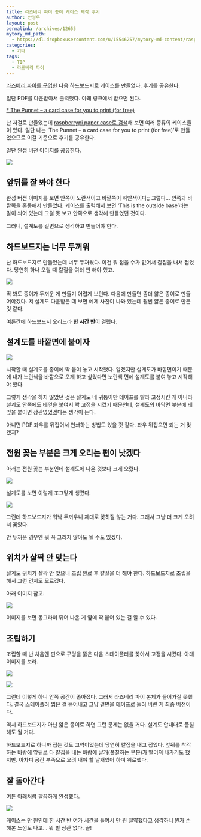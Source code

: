 ```yaml
---
title: 라즈베리 파이 종이 케이스 제작 후기
author: 안형우
layout: post
permalink: /archives/12655
mytory_md_path:
  - https://dl.dropboxusercontent.com/u/15546257/mytory-md-content/raspberry-pi-case.md
categories:
  - 기타
tags:
  - TIP
  - 라즈베리 파이
---
```

[라즈베리 파이를 구입][1]한 다음 하드보드지로 케이스를 만들었다. 후기를 공유한다.

일단 PDF를 다운받아서 출력했다. 아래 링크에서 받으면 된다.

[&#42; The Punnet &#8211; a card case for you to print (for free)][2]

난 저걸로 만들었는데 [raspberrypi paper case로 검색][3]해 보면 여러 종류의 케이스들이 있다. 일단 나는 &#8216;The Punnet &#8211; a card case for you to print (for free)&#8217;로 만들었으므로 이걸 기준으로 후기를 공유한다.

일단 완성 버전 이미지를 공유한다.

![][4]

## 앞뒤를 잘 봐야 한다

완성 버전 이미지를 보면 안쪽이 노란색이고 바깥쪽이 하얀색이다;; 그렇다&#8230; 안쪽과 바깥쪽을 혼동해서 만들었다. 케이스를 출력해서 보면 &#8216;This is the outside base&#8217;라는 말이 씌어 있는데 그걸 못 보고 안쪽으로 생각해 만들었던 것이다.

그러니, 설계도를 겉면으로 생각하고 만들어야 한다.

## 하드보드지는 너무 두꺼워

난 하드보드지로 만들었는데 너무 두꺼웠다. 이건 뭐 접을 수가 없어서 칼집을 내서 접었다. 당연히 하나 오릴 때 칼질을 여러 번 해야 했고.

![][5]

딱 봐도 종이가 두꺼운 게 만들기 어렵게 보인다. 다음에 만들면 좀더 얇은 종이로 만들어야겠다. 저 설계도 다운받은 데 보면 예제 사진이 나와 있는데 훨씬 얇은 종이로 만든 것 같다.

여튼간에 하드보드지 오리느라 **한 시간 반**이 걸렸다.

## 설계도를 바깥면에 붙이자

![][6]

시작할 때 설계도를 종이에 딱 붙여 놓고 시작했다. 알겠지만 설계도가 바깥면이기 때문에 내가 노란색을 바깥으로 오게 하고 싶었다면 노란색 면에 설계도를 붙여 놓고 시작해야 했다.

그렇게 생각을 하지 않았던 것은 설계도 네 귀퉁이만 테이프를 발라 고정시킨 게 아니라 설계도 안쪽에도 테잎을 붙여서 꽉 고정을 시켰기 때문인데, 설계도의 바닥면 부분에 테잎을 붙이면 상관없었겠다는 생각이 든다.

아니면 PDF 좌우를 뒤집어서 인쇄하는 방법도 있을 것 같다. 좌우 뒤집으면 되는 거 맞겠지?

## 전원 꽂는 부분은 크게 오리는 편이 낫겠다

아래는 전원 꽂는 부분인데 설계도에 나온 것보다 크게 오렸다.

![][7]

설계도를 보면 이렇게 조그맣게 생겼다.

![][8]

그런데 하드보드지가 워낙 두꺼우니 제대로 꽂히질 않는 거다. 그래서 그냥 더 크게 오려서 꽂았다.

안 두꺼운 경우엔 뭐 꼭 그러지 않아도 될 수도 있겠다.

## 위치가 살짝 안 맞는다

설계도 위치가 살짝 안 맞으니 조립 완료 후 칼질을 더 해야 한다. 하드보드지로 조립을 해서 그런 건지도 모르겠다.

아래 이미지 참고.

![][9]

이미지를 보면 동그라미 튀어 나온 게 옆에 딱 붙어 있는 걸 알 수 있다.

## 조립하기

조립할 때 난 처음엔 핀으로 구멍을 뚫은 다음 스테이플러를 꽂아서 고정을 시켰다. 아래 이미지를 보라.

![][10]

![][11]

그런데 이렇게 하니 안쪽 공간이 좁아졌다. 그래서 라즈베리 파이 본체가 들어가질 못했다. 결국 스테이플러 찝은 걸 뜯어내고 그냥 겉면을 테이프로 둘러 버린 게 최종 버전이다.

역시 하드보드지가 아닌 얇은 종이로 하면 그런 문제는 없을 거다. 설계도 안내대로 풀칠해도 될 거다.

하드보드지로 하니까 접는 것도 고역이었는데 당연히 칼집을 내고 접었다. 앞뒤를 착각하는 바람에 앞뒤로 다 칼집을 내는 바람에 날개(풀칠하는 부분)가 떨어져 나가기도 했지만. 아차피 공간 부족으로 오려 내야 할 날개였어 하며 위로했다.

## 잘 돌아간다

여튼 아래처럼 깔끔하게 완성했다.

![][12]

케이스는 만 원인데 한 시간 반 여가 시간을 들여서 만 원 절약했다고 생각하니 뭔가 손해본 느낌도 나고&#8230; 뭐 별 상관 없다. 끝!

 [1]: http://mytory.net/archives/12529
 [2]: http://www.raspberrypi.org/archives/1310
 [3]: https://www.google.co.kr/search?q=raspberrypi+paper+case
 [4]: http://mytory.net/uploads/legacy/raspberry-pi-case/rasp-6.jpg
 [5]: http://mytory.net/uploads/legacy/raspberry-pi-case/rasp-5.jpg
 [6]: http://mytory.net/uploads/legacy/raspberry-pi-case/rasp-1.jpg
 [7]: http://mytory.net/uploads/legacy/raspberry-pi-case/rasp-9.jpg
 [8]: http://mytory.net/uploads/legacy/raspberry-pi-case/usb-power.png
 [9]: http://mytory.net/uploads/legacy/raspberry-pi-case/rasp-7.jpg
 [10]: http://mytory.net/uploads/legacy/raspberry-pi-case/rasp-3.jpg
 [11]: http://mytory.net/uploads/legacy/raspberry-pi-case/rasp-4.jpg
 [12]: http://mytory.net/uploads/legacy/raspberry-pi-case/rasp-8.jpg
